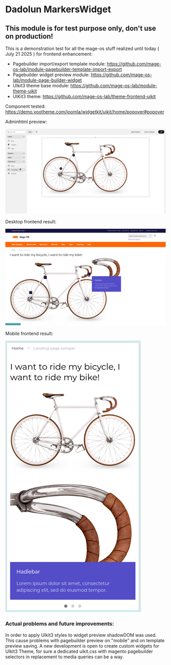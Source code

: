 # Dadolun MarkersWidget

## This module is for test purpose only, don't use on production!

This is a demonstration test for all the mage-os stuff realized until today ( July 21 2025 ) for frontend enhancement:
- Pagebuilder import/export template module: https://github.com/mage-os-lab/module-pagebuilder-template-import-export
- Pagebuilder widget preview module: https://github.com/mage-os-lab/module-page-builder-widget
- UIkit3 theme base module: https://github.com/mage-os-lab/module-theme-uikit
- UIKit3 theme: https://github.com/mage-os-lab/theme-frontend-uikit

Component tested: https://demo.yootheme.com/joomla/widgetkit/uikit/home/popover#popover

Adminhtml preview:

![adminhtml-preview.png](adminhtml-preview.png)

Desktop frontend result:

![desktop-frontend.png](desktop-frontend.png)

Mobile frontend result:

![mobile-frontend.png](mobile-frontend.png)


### Actual problems and future improvements:

In order to apply UIkit3 styles to widget preview shadowDOM was used.
This cause problems with pagebuilder preview on "mobile" and on template preview saving.
A new development is open to create custom widgets for UIkit3 Theme, for sure a dedicated uikit.css with magento pagebuilder selectors in replacement to media queries can be a way.
